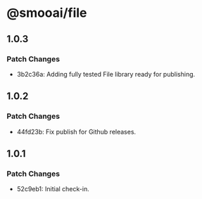 # @smooai/file

## 1.0.3

### Patch Changes

- 3b2c36a: Adding fully tested File library ready for publishing.

## 1.0.2

### Patch Changes

- 44fd23b: Fix publish for Github releases.

## 1.0.1

### Patch Changes

- 52c9eb1: Initial check-in.

